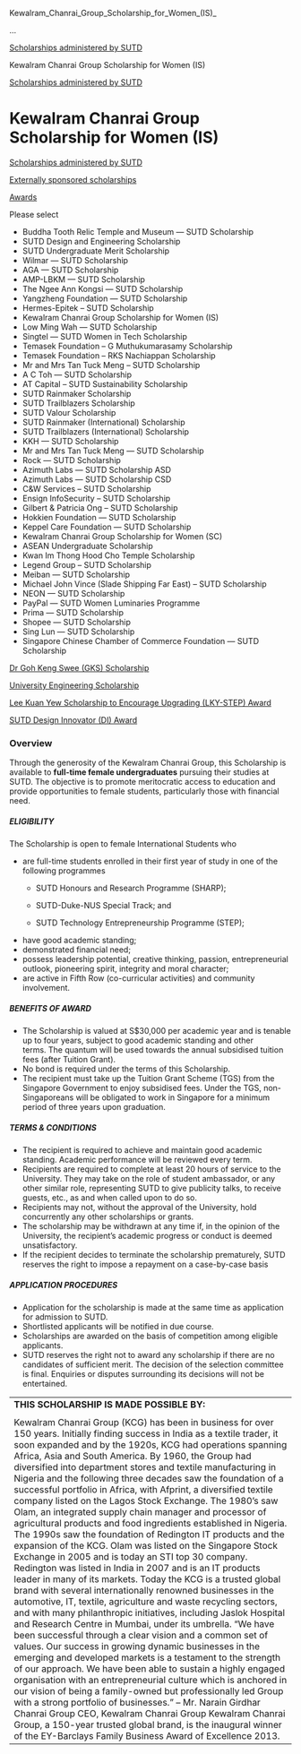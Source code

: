 Kewalram_Chanrai_Group_Scholarship_for_Women_(IS)_



…

 [Scholarships administered by SUTD](/admissions/undergraduate/scholarship/sutd-administered) 

Kewalram Chanrai Group Scholarship for Women (IS)

[Scholarships administered by SUTD](https://www.sutd.edu.sg/admissions/undergraduate/scholarship/sutd-administered)

Kewalram Chanrai Group Scholarship for Women (IS)
=================================================

[Scholarships administered by SUTD](/admissions/undergraduate/scholarship/sutd-administered/#tabs)

[Externally sponsored scholarships](/admissions/undergraduate/scholarship/external-sponsored/#tabs)

[Awards](/admissions/undergraduate/scholarship/awards/#tabs)

Please select

* Buddha Tooth Relic Temple and Museum — SUTD Scholarship
* SUTD Design and Engineering Scholarship
* SUTD Undergraduate Merit Scholarship
* Wilmar — SUTD Scholarship
* AGA — SUTD Scholarship
* AMP-LBKM — SUTD Scholarship
* The Ngee Ann Kongsi — SUTD Scholarship
* Yangzheng Foundation — SUTD Scholarship
* Hermes-Epitek – SUTD Scholarship
* Kewalram Chanrai Group Scholarship for Women (IS)
* Low Ming Wah — SUTD Scholarship
* Singtel — SUTD Women in Tech Scholarship
* Temasek Foundation – G Muthukumarasamy Scholarship
* Temasek Foundation – RKS Nachiappan Scholarship
* Mr and Mrs Tan Tuck Meng – SUTD Scholarship
* A C Toh — SUTD Scholarship
* AT Capital – SUTD Sustainability Scholarship
* SUTD Rainmaker Scholarship
* SUTD Trailblazers Scholarship
* SUTD Valour Scholarship
* SUTD Rainmaker (International) Scholarship
* SUTD Trailblazers (International) Scholarship
* KKH — SUTD Scholarship
* Mr and Mrs Tan Tuck Meng — SUTD Scholarship
* Rock — SUTD Scholarship
* Azimuth Labs — SUTD Scholarship ASD
* Azimuth Labs — SUTD Scholarship CSD
* C&W Services – SUTD Scholarship
* Ensign InfoSecurity – SUTD Scholarship
* Gilbert & Patricia Ong – SUTD Scholarship
* Hokkien Foundation — SUTD Scholarship
* Keppel Care Foundation — SUTD Scholarship
* Kewalram Chanrai Group Scholarship for Women (SC)
* ASEAN Undergraduate Scholarship
* Kwan Im Thong Hood Cho Temple Scholarship
* Legend Group – SUTD Scholarship
* Meiban — SUTD Scholarship
* Michael John Vince (Slade Shipping Far East) – SUTD Scholarship
* NEON — SUTD Scholarship
* PayPal — SUTD Women Luminaries Programme
* Prima — SUTD Scholarship
* Shopee — SUTD Scholarship
* Sing Lun — SUTD Scholarship
* Singapore Chinese Chamber of Commerce Foundation — SUTD Scholarship

[Dr Goh Keng Swee (GKS) Scholarship](https://www.sutd.edu.sg/admissions/undergraduate/scholarship/external-sponsored/dr-goh-keng-swee-gks-scholarship/#tabs)

[University Engineering Scholarship](https://www.sutd.edu.sg/admissions/undergraduate/scholarship/external-sponsored/university-engineering-scholarship/#tabs)

[Lee Kuan Yew Scholarship to Encourage Upgrading (LKY-STEP) Award](https://www.sutd.edu.sg/admissions/undergraduate/scholarship/external-sponsored/lee-kuan-yew-scholarship-to-encourage-upgrading/#tabs)

[SUTD Design Innovator (DI) Award](https://www.sutd.edu.sg/admissions/undergraduate/scholarship/awards/sutd-design-innovator-award/#tabs)

### Overview



Through the generosity of the Kewalram Chanrai Group, this Scholarship is available to **full-time female undergraduates** pursuing their studies at SUTD. The objective is to promote meritocratic access to education and provide opportunities to female students, particularly those with financial need.



##### **ELIGIBILITY**



The Scholarship is open to female International Students who



* are full-time students enrolled in their first year of study in one of the following programmes
  + SUTD Honours and Research Programme (SHARP);

  + SUTD-Duke-NUS Special Track; and

  + SUTD Technology Entrepreneurship Programme (STEP);
* have good academic standing;
* demonstrated financial need;
* possess leadership potential, creative thinking, passion, entrepreneurial outlook, pioneering spirit, integrity and moral character;
* are active in Fifth Row (co-curricular activities) and community involvement.


##### **BENEFITS OF AWARD**



* The Scholarship is valued at S$30,000 per academic year and is tenable up to four years, subject to good academic standing and other terms. The quantum will be used towards the annual subsidised tuition fees (after Tuition Grant).
* No bond is required under the terms of this Scholarship.
* The recipient must take up the Tuition Grant Scheme (TGS) from the Singapore Government to enjoy subsidised fees. Under the TGS, non-Singaporeans will be obligated to work in Singapore for a minimum period of three years upon graduation.


##### **TERMS & CONDITIONS**



* The recipient is required to achieve and maintain good academic standing. Academic performance will be reviewed every term.
* Recipients are required to complete at least 20 hours of service to the University. They may take on the role of student ambassador, or any other similar role, representing SUTD to give publicity talks, to receive guests, etc., as and when called upon to do so.
* Recipients may not, without the approval of the University, hold concurrently any other scholarships or grants.
* The scholarship may be withdrawn at any time if, in the opinion of the University, the recipient’s academic progress or conduct is deemed unsatisfactory.
* If the recipient decides to terminate the scholarship prematurely, SUTD reserves the right to impose a repayment on a case-by-case basis


##### **APPLICATION PROCEDURES**



* Application for the scholarship is made at the same time as application for admission to SUTD.
* Shortlisted applicants will be notified in due course.
* Scholarships are awarded on the basis of competition among eligible applicants.
* SUTD reserves the right not to award any scholarship if there are no candidates of sufficient merit. The decision of the selection committee is final. Enquiries or disputes surrounding its decisions will not be entertained.


|  |
| --- |
| **THIS SCHOLARSHIP IS MADE POSSIBLE BY:** |
|  |
| Kewalram Chanrai Group (KCG) has been in business for over 150 years. Initially finding success in India as a textile trader, it soon expanded and by the 1920s, KCG had operations spanning Africa, Asia and South America.   By 1960, the Group had diversified into department stores and textile manufacturing in Nigeria and the following three decades saw the foundation of a successful portfolio in Africa, with Afprint, a diversified textile company listed on the Lagos Stock Exchange. The 1980’s saw Olam, an integrated supply chain manager and processor of agricultural products and food ingredients established in Nigeria.    The 1990s saw the foundation of Redington IT products and the expansion of the KCG. Olam was listed on the Singapore Stock Exchange in 2005 and is today an STI top 30 company. Redington was listed in India in 2007 and is an IT products leader in many of its markets.    Today the KCG is a trusted global brand with several internationally renowned businesses in the automotive, IT, textile, agriculture and waste recycling sectors, and with many philanthropic initiatives, including Jaslok Hospital and Research Centre in Mumbai, under its umbrella.    “We have been successful through a clear vision and a common set of values. Our success in growing dynamic businesses in the emerging and developed markets is a testament to the strength of our approach. We have been able to sustain a highly engaged organisation with an entrepreneurial culture which is anchored in our vision of being a family-owned but professionally led Group with a strong portfolio of businesses.”    – Mr. Narain Girdhar Chanrai  Group CEO, Kewalram Chanrai Group    Kewalram Chanrai Group, a 150-year trusted global brand, is the inaugural winner of the EY-Barclays Family Business Award of Excellence 2013. |


